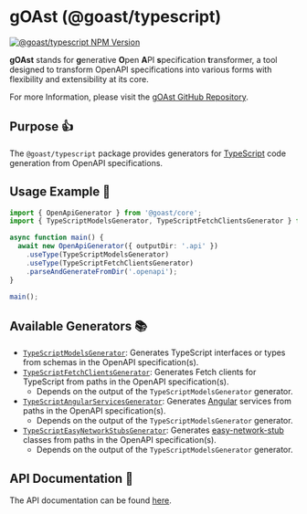 # gOAst (@goast/typescript)

[![@goast/typescript NPM Version](https://img.shields.io/npm/v/%40goast%2Ftypescript?logo=npm&label=%40goast%2Ftypescript)](https://www.npmjs.com/package/@goast/typescript)

**gOAst** stands for **g**enerative **O**pen **A**PI **s**pecification **t**ransformer, a tool designed to transform OpenAPI specifications into various forms with flexibility and extensibility at its core.

For more Information, please visit the [gOAst GitHub Repository](https://github.com/MaSch0212/goast/blob/main).

## Purpose 👍

The `@goast/typescript` package provides generators for [TypeScript](https://www.typescriptlang.org/) code generation from OpenAPI specifications.

## Usage Example 🚀

```typescript
import { OpenApiGenerator } from '@goast/core';
import { TypeScriptModelsGenerator, TypeScriptFetchClientsGenerator } from '@goast/typescript';

async function main() {
  await new OpenApiGenerator({ outputDir: '.api' })
    .useType(TypeScriptModelsGenerator)
    .useType(TypeScriptFetchClientsGenerator)
    .parseAndGenerateFromDir('.openapi');
}

main();
```

## Available Generators 📚

- [`TypeScriptModelsGenerator`](https://github.com/MaSch0212/goast/wiki/TypeScript%20Models%20Generator): Generates TypeScript interfaces or types from schemas in the OpenAPI specification(s).
- [`TypeScriptFetchClientsGenerator`](https://github.com/MaSch0212/goast/wiki/TypeScript%20Fetch%20Clients%20Generator): Generates Fetch clients for TypeScript from paths in the OpenAPI specification(s).
  - Depends on the output of the `TypeScriptModelsGenerator` generator.
- [`TypeScriptAngularServicesGenerator`](https://github.com/MaSch0212/goast/wiki/TypeScript%20Angular%20Services%20Generator): Generates [Angular](https://angular.dev/) services from paths in the OpenAPI specification(s).
  - Depends on the output of the `TypeScriptModelsGenerator` generator.
- [`TypeScriptEasyNetworkStubsGenerator`](https://github.com/MaSch0212/goast/wiki/TypeScript%20Easy%20Network%20Stubs%20Generator): Generates [easy-network-stub](https://github.com/LoaderB0T/easy-network-stub) classes from paths in the OpenAPI specification(s).
  - Depends on the output of the `TypeScriptModelsGenerator` generator.

## API Documentation 📖

The API documentation can be found [here](https://github.com/MaSch0212/goast/wiki/TypeScript%20Generators).
